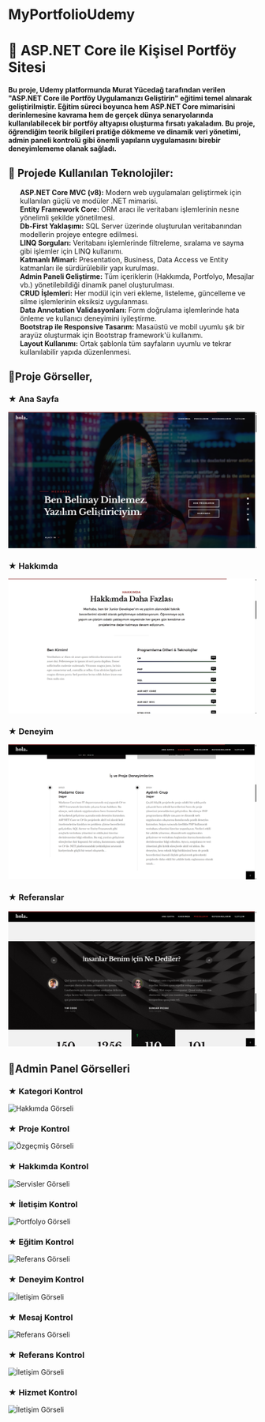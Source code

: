 # MyPortfolioUdemy

<h1>🚀 ASP.NET Core ile Kişisel Portföy Sitesi</h1>
<h4><p>Bu proje, Udemy platformunda Murat Yücedağ tarafından verilen "ASP.NET Core ile Portföy Uygulamanızı Geliştirin" eğitimi temel alınarak geliştirilmiştir. Eğitim süreci boyunca hem ASP.NET Core mimarisini derinlemesine kavrama hem de gerçek dünya senaryolarında kullanılabilecek bir portföy altyapısı oluşturma fırsatı yakaladım. Bu proje, öğrendiğim teorik bilgileri pratiğe dökmeme ve dinamik veri yönetimi, admin paneli kontrolü gibi önemli yapıların uygulamasını birebir deneyimlememe olanak sağladı.</p></h4>

<h2>🤍 Projede Kullanılan Teknolojiler:</h2>
<ul style="list-style-type: none;">
  <li><strong>ASP.NET Core MVC (v8):</strong> Modern web uygulamaları geliştirmek için kullanılan güçlü ve modüler .NET mimarisi.</li>
  <li><strong>Entity Framework Core:</strong> ORM aracı ile veritabanı işlemlerinin nesne yönelimli şekilde yönetilmesi.</li>
  <li><strong>Db-First Yaklaşımı:</strong> SQL Server üzerinde oluşturulan veritabanından modellerin projeye entegre edilmesi.</li>
  <li><strong>LINQ Sorguları:</strong> Veritabanı işlemlerinde filtreleme, sıralama ve sayma gibi işlemler için LINQ kullanımı.</li>
  <li><strong>Katmanlı Mimari:</strong> Presentation, Business, Data Access ve Entity katmanları ile sürdürülebilir yapı kurulması.</li>
  <li><strong>Admin Paneli Geliştirme:</strong> Tüm içeriklerin (Hakkımda, Portfolyo, Mesajlar vb.) yönetilebildiği dinamik panel oluşturulması.</li>
  <li><strong>CRUD İşlemleri:</strong> Her modül için veri ekleme, listeleme, güncelleme ve silme işlemlerinin eksiksiz uygulanması.</li>
  <li><strong>Data Annotation Validasyonları:</strong> Form doğrulama işlemlerinde hata önleme ve kullanıcı deneyimini iyileştirme.</li>
  <li><strong>Bootstrap ile Responsive Tasarım:</strong> Masaüstü ve mobil uyumlu şık bir arayüz oluşturmak için Bootstrap framework'ü kullanımı.</li>
  <li><strong>Layout Kullanımı:</strong> Ortak şablonla tüm sayfaların uyumlu ve tekrar kullanılabilir yapıda düzenlenmesi.</li>
</ul>

<h2>🤍Proje Görseller,</h2>

<h3>★ Ana Sayfa</h3>
<img src="https://raw.githubusercontent.com/BelDinlemez/MyPortfolioUdemy/master/readmeImg/Banner.png" alt="Banner Görseli" />
<h3>★ Hakkımda</h3>
<img src="https://raw.githubusercontent.com/BelDinlemez/MyPortfolioUdemy/master/readmeImg/Skill.png" alt="Hakkımda Görseli" />
<h3>★ Deneyim</h3>
<img src="https://raw.githubusercontent.com/BelDinlemez/MyPortfolioUdemy/master/readmeImg/Experience.png" alt="Deneyim Görseli" />
<h3>★ Referanslar</h3>
<img src="https://raw.githubusercontent.com/BelDinlemez/MyPortfolioUdemy/master/readmeImg/Testimonial.png" alt="Referans Görseli" />

<h2>🤍Admin Panel Görselleri </h2>

<h3>★ Kategori Kontrol</h3>
<img src="https://raw.githubusercontent.com/BelDinlemez/MyPortfolioUdemy/master/readmeImg/admincategory.png" alt="Hakkımda Görseli" />
<h3>★ Proje Kontrol</h3>
<img src="https://raw.githubusercontent.com/BelDinlemez/MyPortfolioUdemy/master/readmeImg/adminproject.png" alt="Özgeçmiş Görseli" />
<h3>★ Hakkımda Kontrol</h3>
<img src="https://raw.githubusercontent.com/BelDinlemez/MyPortfolioUdemy/master/readmeImg/adminabout.png" alt="Servisler Görseli" />
<h3>★ İletişim Kontrol</h3>
<img src="https://raw.githubusercontent.com/BelDinlemez/MyPortfolioUdemy/master/readmeImg/admincontact.png" alt="Portfolyo Görseli" />
<h3>★ Eğitim Kontrol</h3>
<img src="https://raw.githubusercontent.com/BelDinlemez/MyPortfolioUdemy/master/readmeImg/adminedu.png" alt="Referans Görseli" />
<h3>★ Deneyim Kontrol</h3>
<img src="https://raw.githubusercontent.com/BelDinlemez/MyPortfolioUdemy/master/readmeImg/adminexp.png" alt="İletişim Görseli" />
<h3>★ Mesaj Kontrol</h3>
<img src="https://raw.githubusercontent.com/BelDinlemez/MyPortfolioUdemy/master/readmeImg/adminmessage.png" alt="Referans Görseli" />
<h3>★ Referans Kontrol</h3>
<img src="https://raw.githubusercontent.com/BelDinlemez/MyPortfolioUdemy/master/readmeImg/admintest.png" alt="İletişim Görseli" />
<h3>★ Hizmet Kontrol</h3>
<img src="https://raw.githubusercontent.com/BelDinlemez/MyPortfolioUdemy/master/readmeImg/adminservice.png" alt="İletişim Görseli" />





